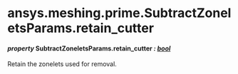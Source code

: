 <a id="ansys-meshing-prime-subtractzoneletsparams-retain-cutter"></a>

# ansys.meshing.prime.SubtractZoneletsParams.retain_cutter

<a id="ansys.meshing.prime.SubtractZoneletsParams.retain_cutter"></a>

#### *property* SubtractZoneletsParams.retain_cutter *: [bool](https://docs.python.org/3.11/library/functions.html#bool)*

Retain the zonelets used for removal.

<!-- !! processed by numpydoc !! -->
